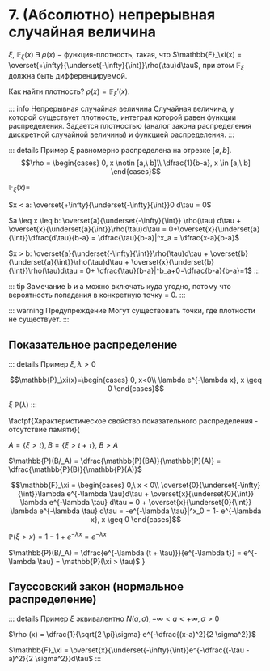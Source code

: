 # 7. (Абсолютно) непрерывная случайная величина

$\xi,\ \mathbb{F}_\xi(x)\ \exists\ \rho(x)\ -$ функция-плотность, такая, что $\mathbb{F}_\xi(x) = \overset{+\infty}{\underset{-\infty}{\int}}\rho(\tau)d\tau$, при этом $\mathbb{F}_\xi$ должна быть дифференцируемой.

Как найти плотность? $\rho(x) = \mathbb{F}_\xi'(x)$.

::: info Непрерывная случайная величина
Случайная величина, у которой существует плотность, интеграл которой равен функции распределения. Задается плотностью (аналог закона распределения дискретной случайной величины) и функцией распределения.
:::

::: details Пример 
$\xi$ равномерно распределена на отрезке $[a, b]$. 
$$\rho = \begin{cases} 0, x \notin [a,\ b]\\ \dfrac{1}{b-a}, x \in [a,\ b] \end{cases}$$

$\mathbb{F}_\xi(x) =$

$x < a: \overset{+\infty}{\underset{-\infty}{\int}}0 d\tau = 0$

$a \leq x \leq b: \overset{a}{\underset{-\infty}{\int}} \rho(\tau) d\tau + \overset{x}{\underset{a}{\int}}\rho(\tau)d\tau = 0+\overset{x}{\underset{a}{\int}}\dfrac{d\tau}{b-a} = \dfrac{\tau}{b-a}|^x_a = \dfrac{x-a}{b-a}$

$x > b: \overset{a}{\underset{-\infty}{\int}}\rho(\tau)d\tau + \overset{b}{\underset{a}{\int}}\rho(\tau)d\tau + \overset{x}{\underset{b}{\int}}\rho(\tau)d\tau = 0+ \dfrac{\tau}{b-a}|^b_a+0=\dfrac{b-a}{b-a}=1$
:::

::: tip Замечание 
b и a можно включать куда угодно, потому что вероятность попадания в конкретную точку = 0.
:::

::: warning Предупреждение 
Могут существовать точки, где плотности не существует.
:::

## Показательное распределение

::: details Пример 
$\xi, \lambda > 0$

$$\mathbb{P}_\xi(x)=\begin{cases} 0, x<0\\ \lambda e^{-\lambda x}, x \geq 0 \end{cases}$$

$\xi ~ \mathbb{P}(\lambda)$
:::

\factpf{Характеристическое свойство показательного распределения - отсутствие памяти}{

$A = \{ \xi > t \}, B = \{\xi > t + \tau \},\ B > A$

$\mathbb{P}(B/_A) = \dfrac{\mathbb{P}(BA)}{\mathbb{P}(A)} = \dfrac{\mathbb{P}(B)}{\mathbb{P}(A)}$

$$\mathbb{F}_\xi = \begin{cases} 0,\ x < 0\\ \overset{0}{\underset{-\infty}{\int}}\lambda e^{-\lambda \tau}d\tau + \overset{x}{\underset{0}{\int}} \lambda e^{-\lambda \tau} d\tau = 0 + \overset{x}{\underset{0}{\int}} \lambda e^{-\lambda \tau} d\tau = -e^{-\lambda \tau}|^x_0 = 1- e^{-\lambda x}, x \geq 0 \end{cases}$$

$\mathbb{P}(\xi > x) = 1 - 1 + e^{-\lambda x} = e^{-\lambda x}$

$\mathbb{P}(B/_A) = \dfrac{e^{-\lambda (t + \tau)}}{e^{-\lambda t}} = e^{-\lambda \tau} = \mathbb{P}(\xi > \tau)$
}

## Гауссовский закон (нормальное распределение)

::: details Пример 
$\xi$ эквивалентно $N(a, \sigma), -\infty < a < + \infty, \sigma > 0$

$\rho (x) = \dfrac{1}{\sqrt{2 \pi}\sigma} e^{-\dfrac{(x-a)^2}{2 \sigma^2}}$

$\mathbb{F}_\xi = \overset{x}{\underset{-\infty}{\int}}e^{-\dfrac{(-\tau - a)^2}{2 \sigma^2}}d\tau$
:::